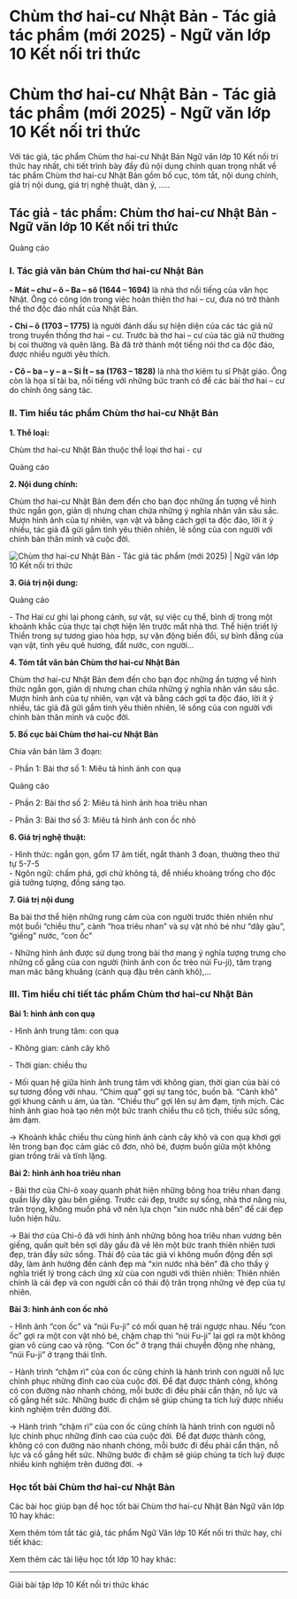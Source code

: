 # Chùm thơ hai-cư Nhật Bản - Tác giả tác phẩm (mới 2025) - Ngữ văn lớp 10 Kết nối tri thức

# Chùm thơ hai-cư Nhật Bản - Tác giả tác phẩm (mới 2025) - Ngữ văn lớp 10 Kết nối tri thức

Với tác giả, tác phẩm Chùm thơ hai-cư Nhật Bản Ngữ văn lớp 10 Kết nối tri thức hay nhất, chi tiết trình bày đầy đủ nội dung chính quan trọng nhất về tác phẩm Chùm thơ hai-cư Nhật Bản gồm bố cục, tóm tắt, nội dung chính, giá trị nội dung, giá trị nghệ thuật, dàn ý, .....

## Tác giả - tác phẩm: Chùm thơ hai-cư Nhật Bản - Ngữ văn lớp 10 Kết nối tri thức

Quảng cáo

### **I. Tác giả văn bản Chùm thơ hai-cư Nhật Bản**

**\- Mát – chư – ô – Ba – sô (1644 – 1694)** là nhà thơ nổi tiếng của văn học Nhật. Ông có công lớn trong việc hoàn thiện thơ hai – cư, đưa nó trở thành thể thơ độc đáo nhất của Nhật Bản.

**\- Chi – ô (1703 – 1775)** là người đánh dấu sự hiện diện của các tác giả nữ trong truyền thống thơ hai – cư. Trước bà thơ hai – cư của tác giả nữ thường bị coi thường và quên lãng. Bà đã trở thành một tiếng nói thơ ca độc đáo, được nhiều người yêu thích.

**\- Cô – ba – y – a – Si Ít – sa (1763 – 1828)** là nhà thơ kiêm tu sĩ Phật giáo. Ông còn là họa sĩ tài ba, nổi tiếng với những bức tranh có đề các bài thơ hai – cư do chính ông sáng tác.

### **II. Tìm hiểu tác phẩm Chùm thơ hai-cư Nhật Bản**

**1\. Thể loại:**

Chùm thơ hai-cư Nhật Bản thuộc thể loại thơ hai - cư

Quảng cáo

**2\. Nội dung chính:**

Chùm thơ hai-cư Nhật Bản đem đến cho bạn đọc những ấn tượng về hình thức ngắn gọn, giản dị nhưng chan chứa những ý nghĩa nhân văn sâu sắc. Mượn hình ảnh của tự nhiên, vạn vật và bằng cách gợi ta độc đáo, lời ít ý nhiều, tác giả đã gửi gắm tình yêu thiên nhiên, lẽ sống của con người với chính bản thân mình và cuộc đời. 

![Chùm thơ hai-cư Nhật Bản - Tác giả tác phẩm \(mới 2025\) | Ngữ văn lớp 10 Kết nối tri thức](https://vietjack.com/soan-van-lop-10-kn/images/tac-gia-tac-pham-chum-tho-hai-cu-nhat-ban.PNG)

**3\. Giá trị nội dung:**

Quảng cáo

\- Thơ Hai cư ghi lại phong cảnh, sự vật, sự việc cụ thể, bình dị trong một khoảnh khắc của thực tại chợt hiện lên trước mắt nhà thơ. Thể hiện triết lý Thiền trong sự tương giao hòa hợp, sự vận động biến đổi, sự bình đẳng của vạn vật, tình yêu quê hương, đất nước, con người...

**4\. Tóm tắt văn bản Chùm thơ hai-cư Nhật Bản**

Chùm thơ hai-cư Nhật Bản đem đến cho bạn đọc những ấn tượng về hình thức ngắn gọn, giản dị nhưng chan chứa những ý nghĩa nhân văn sâu sắc. Mượn hình ảnh của tự nhiên, vạn vật và bằng cách gợi ta độc đáo, lời ít ý nhiều, tác giả đã gửi gắm tình yêu thiên nhiên, lẽ sống của con người với chính bản thân mình và cuộc đời. 

**5\. Bố cục bài Chùm thơ hai-cư Nhật Bản**

Chia văn bản làm 3 đoạn:

\- Phần 1: Bài thơ số 1: Miêu tả hình ảnh con quạ

Quảng cáo

\- Phần 2: Bài thơ số 2: Miêu tả hình ảnh hoa triêu nhan

\- Phần 3: Bài thơ số 3: Miêu tả hình ảnh con ốc nhỏ

**6\. Giá trị nghệ thuật:**

\- Hình thức: ngắn gọn, gồm 17 âm tiết, ngắt thành 3 đoạn, thường theo thứ tự 5-7-5  
\- Ngôn ngữ: chấm phá, gợi chứ không tả, để nhiều khoảng trống cho độc giả tưởng tượng, đồng sáng tạo.

**7\. Giá trị nội dung**

Ba bài thơ thể hiện những rung cảm của con người trước thiên nhiên như một buổi “chiều thu”, cành “hoa triêu nhan” và sự vật nhỏ bé như “dây gàu”, “giếng” nước, “con ốc”

\- Những hình ảnh được sử dụng trong bài thơ mang ý nghĩa tượng trưng cho những cố gắng của con người (hình ảnh con ốc trèo núi Fu-ji), tâm trạng man mác bâng khuâng (cánh quạ đậu trên cành khô),...

### **III. Tìm hiểu chi tiết tác phẩm Chùm thơ hai-cư Nhật Bản**

**Bài 1: hình ảnh con quạ**

\- Hình ảnh trung tâm: con quạ

\- Không gian: cành cây khô

\- Thời gian: chiều thu

\- Mối quan hệ giữa hình ảnh trung tâm với không gian, thời gian của bài có sự tương đồng với nhau. “Chim quạ” gợi sự tang tóc, buồn bã. “Cành khô” gợi khung cảnh u ám, úa tàn. “Chiều thu” gợi lên sự ảm đạm, tịnh mịch. Các hình ảnh giao hoà tạo nên một bức tranh chiều thu cô tịch, thiếu sức sống, ảm đạm.

→ Khoảnh khắc chiều thu cùng hình ảnh cành cây khô và con quạ khơi gợi lên trong bạn đọc cảm giác cô đơn, nhỏ bé, đượm buồn giữa một không gian trống trải và tĩnh lặng. 

**Bài 2: hình ảnh hoa triêu nhan**

\- Bài thơ của Chi-ô xoay quanh phát hiện những bông hoa triêu nhan đang quấn lấy dây gàu bên giếng. Trước cái đẹp, trước sự sống, nhà thơ nâng niu, trân trọng, không muốn phá vỡ nên lựa chọn “xin nước nhà bên” để cái đẹp luôn hiện hữu. 

→ Bài thơ của Chi-ô đã với hình ảnh những bông hoa triêu nhan vương bên giếng, quấn quít bên sợi dây gầu đã vẽ lên một bức tranh thiên nhiên tươi đẹp, tràn đầy sức sống. Thái độ của tác giả vì không muốn động đến sợi dây, làm ảnh hưởng đến cảnh đẹp mà “xin nước nhà bên” đã cho thấy ý nghĩa triết lý trong cách ứng xử của con người với thiên nhiên: Thiên nhiên chính là cái đẹp và con người cần có thái độ trân trọng những vẻ đẹp của tự nhiên. 

**Bài 3: hình ảnh con ốc nhỏ**

\- Hình ảnh “con ốc” và “núi Fu-ji” có mối quan hệ trái ngược nhau. Nếu “con ốc” gợi ra một con vật nhỏ bé, chậm chạp thì “núi Fu-ji” lại gợi ra một không gian vô cùng cao và rộng. “Con ốc” ở trạng thái chuyển động nhẹ nhàng, “núi Fu-ji” ở trạng thái tĩnh.

\- Hành trình “chậm rì” của con ốc cũng chính là hành trình con người nỗ lực chinh phục những đỉnh cao của cuộc đời. Để đạt được thành công, không có con đường nào nhanh chóng, mỗi bước đi đều phải cẩn thận, nỗ lực và cố gắng hết sức. Những bước đi chậm sẽ giúp chúng ta tích luỹ được nhiều kinh nghiệm trên đường đời. 

→ Hành trình “chậm rì” của con ốc cũng chính là hành trình con người nỗ lực chinh phục những đỉnh cao của cuộc đời. Để đạt được thành công, không có con đường nào nhanh chóng, mỗi bước đi đều phải cẩn thận, nỗ lực và cố gắng hết sức. Những bước đi chậm sẽ giúp chúng ta tích luỹ được nhiều kinh nghiệm trên đường đời. →

### **Học tốt bài Chùm thơ hai-cư Nhật Bản**

Các bài học giúp bạn để học tốt bài Chùm thơ hai-cư Nhật Bản Ngữ văn lớp 10 hay khác:

Xem thêm tóm tắt tác giả, tác phẩm Ngữ Văn lớp 10 Kết nối tri thức hay, chi tiết khác:

Xem thêm các tài liệu học tốt lớp 10 hay khác:

* * *

Giải bài tập lớp 10 Kết nối tri thức khác
